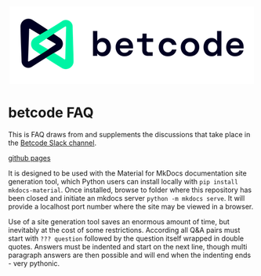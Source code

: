 <p align="center">
  <a href="https://github.com/betcode-org">
    <img src="docs/img/logo-full.png" title="betcode-org">
  </a>
</p>

# betcode FAQ

This is FAQ draws from and supplements the discussions that take place in the [Betcode Slack channel](https://join.slack.com/t/betcode-org/shared_invite/zt-25yz6dt1y-LHya5VzHLOzN3RZEQrSnrA).

[github pages](https://betcode-org.github.io/faq/)

It is designed to be used with the Material for MkDocs documentation site generation tool, which Python users can install locally with ```pip install mkdocs-material```. Once installed, browse to folder where this repository has been closed and initiate an mkdocs server ```python -m mkdocs serve```. It will provide a localhost port number where the site may be viewed in a browser.

Use of a site generation tool saves an enormous amount of time, but inevitably at the cost of some restrictions. According all Q&A pairs must start with ```??? question``` followed by the question itself wrapped in double quotes. Answers must be indented and start on the next line, though multi paragraph answers are then possible and will end when the indenting ends - very pythonic.
